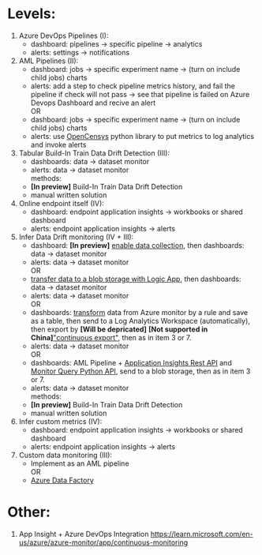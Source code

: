 # Levels:
1. Azure DevOps Pipelines (I):
    - dashboard: pipelines -> specific pipeline -> analytics
    - alerts: settings -> notifications
2. AML Pipelines (II):
    - dashboard: jobs -> specific experiment name -> (turn on include child jobs) charts
    -  alerts: add a step to check pipeline metrics history, and fail the pipeline if check will not pass -> see that pipeline is failed on Azure Devops Dashboard and recive an alert <br />
        OR
    - dashboard: jobs -> specific experiment name -> (turn on include child jobs) charts
    - alerts: use [OpenCensys](https://learn.microsoft.com/en-us/azure/machine-learning/v1/how-to-log-pipelines-application-insights?view=azureml-api-1) python library to put metrics to log analytics and invoke alerts
3.  Tabular Build-In Train Data Drift Detection (III):
    - dashboards: data -> dataset monitor
    - alerts: data -> dataset monitor  <br />
        methods:
    - **[In preview]** Build-In Train Data Drift Detection
    - manual written solution
4. Online endpoint itself (IV):
    - dashboard: endpoint application insights -> workbooks or shared dashboard
    - alerts: endpoint application insights -> alerts
5. Infer Data Drift monitoring (IV + III):
    - dashboard: **[In preview]** [enable data collection](https://learn.microsoft.com/en-us/azure/machine-learning/v1/how-to-enable-data-collection?view=azureml-api-1), then dashboards: data -> dataset monitor
    - alerts: data -> dataset monitor <br />
        OR
    - [transfer data to a blob storage with Logic App](https://learn.microsoft.com/en-us/azure/azure-monitor/logs/logs-export-logic-app), then dashboards: data -> dataset monitor
    - alerts: data -> dataset monitor <br />
        OR
    - dashboards: [transform](https://learn.microsoft.com/en-us/azure/azure-monitor/essentials/data-collection-transformations) data from Azure monitor by a rule and save as a table, then send to a Log Analytics Workspace (automatically), then export by **[Will be depricated]** **[Not supported in China]**["continuous export"](https://learn.microsoft.com/en-us/previous-versions/azure/azure-monitor/app/export-telemetry), then as in item 3 or 7.
    - alerts: data -> dataset monitor <br />
        OR
    - dashboards: AML Pipeline + [Application Insights Rest API](https://learn.microsoft.com/en-us/rest/api/application-insights/) and [Monitor Query Python API](https://learn.microsoft.com/en-us/python/api/overview/azure/monitor-query-readme?view=azure-python), send to a blob storage, then as in item 3 or 7.
    - alerts: data -> dataset monitor  <br />
        methods:
    - **[In preview]** Build-In Train Data Drift Detection
    - manual written solution
6. Infer custom metrics (IV):
    - dashboard: endpoint application insights -> workbooks or shared dashboard
    - alerts: endpoint application insights -> alerts
7. Custom data monitoring (III):
    - Implement as an AML pipeline <br />
        OR
    - [Azure Data Factory](https://learn.microsoft.com/en-us/azure/data-factory/monitor-visually)
 
# Other:
1. App Insight + Azure DevOps Integration https://learn.microsoft.com/en-us/azure/azure-monitor/app/continuous-monitoring
